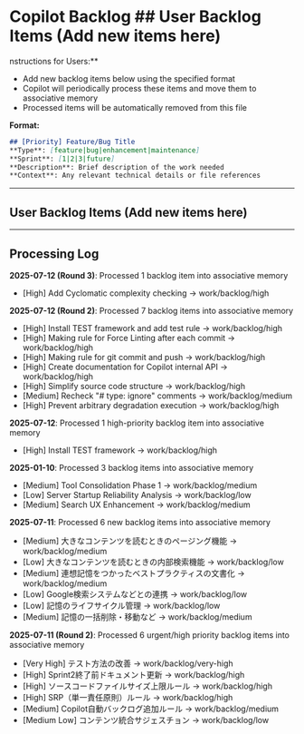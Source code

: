 # Copilot Backlog ## User Backlog Items (Add new items here)

<!-- ユーザーはここに新しいバックログ項目を追加してください -->
<!-- Copilot will process and remove items from this section -->nstructions for Users:**
- Add new backlog items below using the specified format
- Copilot will periodically process these items and move them to associative memory
- Processed items will be automatically removed from this file

**Format:**
```markdown
## [Priority] Feature/Bug Title
**Type**: [feature|bug|enhancement|maintenance]
**Sprint**: [1|2|3|future]
**Description**: Brief description of the work needed
**Context**: Any relevant technical details or file references
```

---

## User Backlog Items (Add new items here)

<!-- ユーザーはここに新しいバックログ項目を追加してください -->
<!-- Copilot will process and remove items from this section -->

---

## Processing Log
<!-- Copilot maintenance log - do not edit manually -->

**2025-07-12 (Round 3)**: Processed 1 backlog item into associative memory
- [High] Add Cyclomatic complexity checking → work/backlog/high

**2025-07-12 (Round 2)**: Processed 7 backlog items into associative memory
- [High] Install TEST framework and add test rule → work/backlog/high
- [High] Making rule for Force Linting after each commit → work/backlog/high
- [High] Making rule for git commit and push → work/backlog/high
- [High] Create documentation for Copilot internal API → work/backlog/high
- [High] Simplify source code structure → work/backlog/high
- [Medium] Recheck "# type: ignore" comments → work/backlog/medium
- [High] Prevent arbitrary degradation execution → work/backlog/high

**2025-07-12**: Processed 1 high-priority backlog item into associative memory
- [High] Install TEST framework → work/backlog/high

**2025-01-10**: Processed 3 backlog items into associative memory
- [Medium] Tool Consolidation Phase 1 → work/backlog/medium
- [Low] Server Startup Reliability Analysis → work/backlog/low  
- [Medium] Search UX Enhancement → work/backlog/medium

**2025-07-11**: Processed 6 new backlog items into associative memory
- [Medium] 大きなコンテンツを読むときのページング機能 → work/backlog/medium
- [Low] 大きなコンテンツを読むときの内部検索機能 → work/backlog/low
- [Medium] 連想記憶をつかったベストプラクティスの文書化 → work/backlog/medium
- [Low] Google検索システムなどとの連携 → work/backlog/low
- [Low] 記憶のライフサイクル管理 → work/backlog/low
- [Medium] 記憶の一括削除・移動など → work/backlog/medium

**2025-07-11 (Round 2)**: Processed 6 urgent/high priority backlog items into associative memory
- [Very High] テスト方法の改善 → work/backlog/very-high
- [High] Sprint2終了前ドキュメント更新 → work/backlog/high
- [High] ソースコードファイルサイズ上限ルール → work/backlog/high
- [High] SRP（単一責任原則）ルール → work/backlog/high
- [Medium] Copilot自動バックログ追加ルール → work/backlog/medium
- [Medium Low] コンテンツ統合サジェスチョン → work/backlog/low
